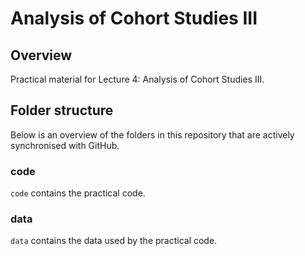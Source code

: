 # Analysis of Cohort Studies III

## Overview

Practical material for Lecture 4: Analysis of Cohort Studies III.

## Folder structure

Below is an overview of the folders in this repository that are actively synchronised with GitHub.

### code

`code` contains the practical code.

### data

`data` contains the data used by the practical code.

